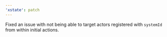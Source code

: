 ```yaml
---
'xstate': patch
---
```


Fixed an issue with not being able to target actors registered with `systemId` from within initial actions.
